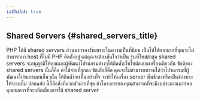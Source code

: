 ```yaml
---
isChild: true
---
```


## Shared Servers {#shared_servers_title}

PHP ได้มี shared servers ส่วนมากรองรับเพราะในความเป็นที่นิยม เป็นไปได้ยากมากที่คุณจะไม่สามารถหา host ที่ไม่มี PHP ติดตั้งอยู่ แต่คุณจะต้องมั่นใจว่าเป็น
รุ่นที่ใหม่ล่าสุด shared servers จะอนุญาติให้คุณและผู้พัฒนาโปรแกรมต่างๆได้ติดตั้งเว็บไซต์ลงบนเครื่องเดียวกัน ข่้อดีของ shared servers นั้นก็คือ ค่าใช้จ่ายที่ถูกลง
ข่้อเสียก็คือ คุณจะไม่สามารถทราบได้ว่าโปรแกรมที่ผู้พัฒนาโปรแกรมคนอื่นๆนั้น ได้ติดตั้งจะเป็นอย่างไร จะทำให้เครื่อง server นั้นช้าลงหรือเป็นช่องทางให้ระบบไม่
ปลอดภัย นี้ก็คือสิ่งที่น่ากลัวมากที่สุด ถ้าโครงการของคุณสามารถที่จะมีงบประมาณมากพอ คุณสมควรที่จะหลีกเลี่ยงการใช้ shared server
